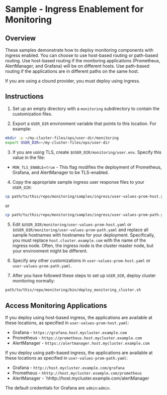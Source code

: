 # Sample - Ingress Enablement for Monitoring

## Overview

These samples demonstrate how to deploy monitoring components with ingress enabled. You can choose to use host-based routing or path-based routing. Use host-based routing if the monitoring applications (Prometheus, AlertManager, and Grafana) will be on different hosts. Use path-based routing if the applications are in different paths on the same host.

If you are using a clound provider, you must deploy using ingress.

## Instructions

1. Set up an empty directory with a `monitoring` subdirectory to contain the customization files. 

2. Export a `USER_DIR` environment variable that points to this
location. For example:

```bash
mkdir -p ~/my-cluster-files/ops/user-dir/monitoring
export USER_DIR=~/my-cluster-files/ops/user-dir
```

3. If you are using TLS, create `$USER_DIR/monitoring/user.env`. Specify this value in the file:

* `MON_TLS_ENABLE=true` - This flag modifies the deployment of Prometheus,
Grafana, and AlertManager to be TLS-enabled. 

4. Copy the appropriate sample ingress user response files to your `USER_DIR`:

```bash
cp path/to/this/repo/monitoring/samples/ingress/user-values-prom-host.yaml $USER_DIR/monitoring/
```
or
```bash
cp path/to/this/repo/monitoring/samples/ingress/user-values-prom-path.yaml $USER_DIR/monitoring/
```

5. Edit `$USER_DIR/monitoring/user-values-prom-host.yaml` or `$USER_DIR/monitoring/user-values-prom-path.yaml` and replace
all sample hostnames with hostnames for your deployment. Specifically, you must replace
`host.cluster.example.com` with the name of the ingress node. Often, the ingress node is the cluster master node, but your environment might be different.

6. Specify any other customizations in `user-values-prom-host.yaml` or `user-values-prom-path.yaml`.

7. After you have followed these steps to set up `USER_DIR`, deploy cluster
monitoring normally:

```bash
path/to/this/repo/monitoring/bin/deploy_monitoring_cluster.sh
```

## Access Monitoring Applications

If you deploy using host-based ingress, the applications are available at these locations, as specified in `user-values-prom-host.yaml`:

* Grafana - `https://grafana.host.mycluster.example.com`
* Prometheus - `https://prometheus.host.mycluster.example.com`
* AlertManager - `https://alertmanager.host.mycluster.example.com`

If you deploy using path-based ingress, the applications are available at these locations as specified in `user-values-prom-path.yaml`:

* Grafana - `http://host.mycluster.example.com/grafana`
* Prometheus - `hhttp://host.mycluster.example.com/prometheus`
* AlertManager - `hhttp://host.mycluster.example.com/alertManager

The default credentials for Grafana are `admin`:`admin`.
